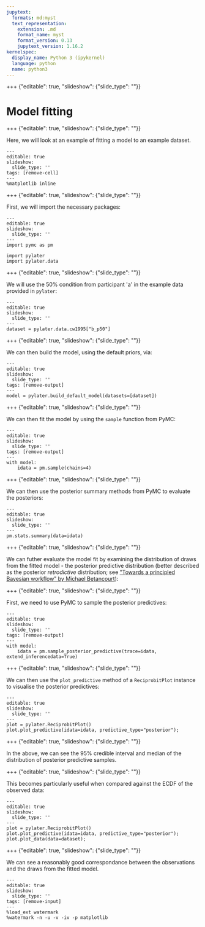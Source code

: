 ```yaml
---
jupytext:
  formats: md:myst
  text_representation:
    extension: .md
    format_name: myst
    format_version: 0.13
    jupytext_version: 1.16.2
kernelspec:
  display_name: Python 3 (ipykernel)
  language: python
  name: python3
---
```


+++ {"editable": true, "slideshow": {"slide_type": ""}}

# Model fitting

+++ {"editable": true, "slideshow": {"slide_type": ""}}

Here, we will look at an example of fitting a model to an example dataset.

```{code-cell} ipython3
---
editable: true
slideshow:
  slide_type: ''
tags: [remove-cell]
---
%matplotlib inline
```

+++ {"editable": true, "slideshow": {"slide_type": ""}}

First, we will import the necessary packages:

```{code-cell} ipython3
---
editable: true
slideshow:
  slide_type: ''
---
import pymc as pm

import pylater
import pylater.data
```

+++ {"editable": true, "slideshow": {"slide_type": ""}}

We will use the 50% condition from participant 'a' in the example data provided in `pylater`:

```{code-cell} ipython3
---
editable: true
slideshow:
  slide_type: ''
---
dataset = pylater.data.cw1995["b_p50"]
```

+++ {"editable": true, "slideshow": {"slide_type": ""}}

We can then build the model, using the default priors, via:

```{code-cell} ipython3
---
editable: true
slideshow:
  slide_type: ''
tags: [remove-output]
---
model = pylater.build_default_model(datasets=[dataset])
```

+++ {"editable": true, "slideshow": {"slide_type": ""}}

We can then fit the model by using the `sample` function from PyMC:

```{code-cell} ipython3
---
editable: true
slideshow:
  slide_type: ''
tags: [remove-output]
---
with model:
    idata = pm.sample(chains=4)
```

+++ {"editable": true, "slideshow": {"slide_type": ""}}

We can then use the posterior summary methods from PyMC to evaluate the posteriors:

```{code-cell} ipython3
---
editable: true
slideshow:
  slide_type: ''
---
pm.stats.summary(data=idata)
```

+++ {"editable": true, "slideshow": {"slide_type": ""}}

We can futher evaluate the model fit by examining the distribution of draws from the fitted model - the posterior predictive distribution (better described as the posterior *retrodictive* distribution; see ["Towards a principled Bayesian workflow" by Michael Betancourt](https://betanalpha.github.io/assets/case_studies/principled_bayesian_workflow.html#143_Posterior_Retrodiction_Checks)):

+++ {"editable": true, "slideshow": {"slide_type": ""}}

First, we need to use PyMC to sample the posterior predictives:

```{code-cell} ipython3
---
editable: true
slideshow:
  slide_type: ''
tags: [remove-output]
---
with model:
    idata = pm.sample_posterior_predictive(trace=idata, extend_inferencedata=True)
```

+++ {"editable": true, "slideshow": {"slide_type": ""}}

We can then use the `plot_predictive` method of a `ReciprobitPlot` instance to visualise the posterior predictives:

```{code-cell} ipython3
---
editable: true
slideshow:
  slide_type: ''
---
plot = pylater.ReciprobitPlot()
plot.plot_predictive(idata=idata, predictive_type="posterior");
```

+++ {"editable": true, "slideshow": {"slide_type": ""}}

In the above, we can see the 95% credible interval and median of the distribution of posterior predictive samples.

+++ {"editable": true, "slideshow": {"slide_type": ""}}

This becomes particularly useful when compared against the ECDF of the observed data:

```{code-cell} ipython3
---
editable: true
slideshow:
  slide_type: ''
---
plot = pylater.ReciprobitPlot()
plot.plot_predictive(idata=idata, predictive_type="posterior");
plot.plot_data(data=dataset);
```

+++ {"editable": true, "slideshow": {"slide_type": ""}}

We can see a reasonably good correspondance between the observations and the draws from the fitted model.

```{code-cell} ipython3
---
editable: true
slideshow:
  slide_type: ''
tags: [remove-input]
---
%load_ext watermark
%watermark -n -u -v -iv -p matplotlib
```
